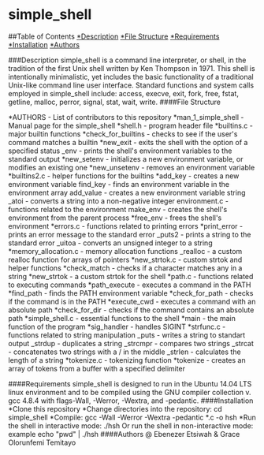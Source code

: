 # simple_shell
##Table of Contents
[*Description](https://github.com/Eben-123/simple_shell)
[*File Structure](https://github.com/Eben-123/simple_shell)
[*Requirements](https://github.com/Eben-123/simple_shell)
[*Installation](https://github.com/Eben-123/simple_shell)
[*Authors](https://github.com/Eben-123/simple_shell)

###Description
simple_shell is a command line interpreter, or shell, in the tradition of the first Unix shell written by Ken Thompson in 1971. This shell is intentionally minimalistic, yet includes the basic functionality of a traditional Unix-like command line user interface. Standard functions and system calls employed in simple_shell include: access, execve, exit, fork, free, fstat, getline, malloc, perror, signal, stat, wait, write.
####File Structure

*AUTHORS - List of contributors to this repository
*man_1_simple_shell - Manual page for the simple_shell
*shell.h - program header file
*builtins.c - major builtin functions
*check_for_builtins - checks to see if the user's command matches a builtin
*new_exit - exits the shell with the option of a specified status
_env - prints the shell's environment variables to the standard output
*new_setenv - initializes a new environment variable, or modifies an existing one
*new_unsetenv - removes an environment variable
*builtins2.c - helper functions for the builtins
*add_key - creates a new environment variable
find_key - finds an environment variable in the environment array
add_value - creates a new environment variable string
_atoi - converts a string into a non-negative integer
environment.c - functions related to the environment
make_env - creates the shell's environment from the parent process
*free_env - frees the shell's environment
*errors.c - functions related to printing errors
*print_error - prints an error message to the standard error
_puts2 - prints a string to the standard error
_uitoa - converts an unsigned integer to a string
*memory_allocation.c - memory allocation functions
_realloc - a custom realloc function for arrays of pointers
*new_strtok.c - custom strtok and helper functions
*check_match - checks if a character matches any in a string
*new_strtok - a custom strtok for the shell
*path.c - functions related to executing commands
*path_execute - executes a command in the PATH
*find_path - finds the PATH environment variable
*check_for_path - checks if the command is in the PATH
*execute_cwd - executes a command with an absolute path
*check_for_dir - checks if the command contains an absolute path
*simple_shell.c - essential functions to the shell
*main - the main function of the program
*sig_handler - handles SIGINT
*strfunc.c - functions related to string manipulation
_puts - writes a string to standart output
_strdup - duplicates a string
_strcmpr - compares two strings
_strcat - concatenates two strings with a / in the middle
_strlen - calculates the length of a string
*tokenize.c - tokenizing function
*tokenize - creates an array of tokens from a buffer with a specified delimiter

####Requirements
simple_shell is designed to run in the Ubuntu 14.04 LTS linux environment and to be compiled using the GNU compiler collection v. gcc 4.8.4 with flags-Wall, -Werror, -Wextra, and -pedantic.
####Installation
*Clone this repository
*Change directories into the repository: cd simple_shell
*Compile: gcc -Wall -Werror -Wextra -pedantic *.c -o hsh
*Run the shell in interactive mode: ./hsh
Or run the shell in non-interactive mode: example echo "pwd" | ./hsh
####Authors
@ Ebenezer Etsiwah & Grace Olorunfemi Temitayo
